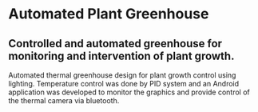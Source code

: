 # Automated Plant Greenhouse
## Controlled and automated greenhouse for monitoring and intervention of plant growth. 

Automated thermal greenhouse design for plant growth control using lighting. Temperature control was done by PID system and an Android application was developed to monitor the graphics and provide control of the thermal camera via bluetooth.
